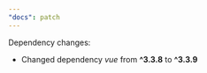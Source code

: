 ```yaml
---
"docs": patch
---
```


Dependency changes:

- Changed dependency _vue_ from **^3.3.8** to **^3.3.9**
